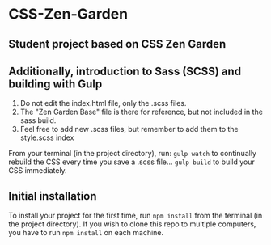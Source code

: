 # CSS-Zen-Garden

## Student project based on CSS Zen Garden
## Additionally, introduction to Sass (SCSS) and building with Gulp

1. Do not edit the index.html file, only the .scss files.
2. The "Zen Garden Base" file is there for reference, but not included in the sass build.
3. Feel free to add new .scss files, but remember to add them to the style.scss index

From your terminal (in the project directory), run:
`gulp watch` to continually rebuild the CSS every time you save a .scss file...
`gulp build` to build your CSS immediately.

## Initial installation
To install your project for the first time, run `npm install` from the terminal (in the project directory). If you wish to clone this repo to multiple computers, you have to run `npm install` on each machine.
